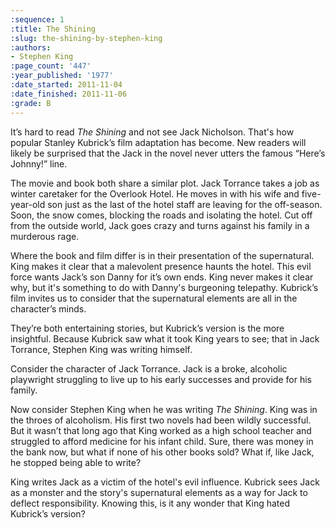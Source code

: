 ```yaml
---
:sequence: 1
:title: The Shining
:slug: the-shining-by-stephen-king
:authors:
- Stephen King
:page_count: '447'
:year_published: '1977'
:date_started: 2011-11-04
:date_finished: 2011-11-06
:grade: B
---
```

It’s hard to read _The Shining_ and not see Jack Nicholson. That's how popular Stanley Kubrick’s film adaptation has become. New readers will likely be surprised that the Jack in the novel never utters the famous “Here’s Johnny!” line. 

The movie and book both share a similar plot. Jack Torrance takes a job as winter caretaker for the Overlook Hotel. He moves in with his wife and five-year-old son just as the last of the hotel staff are leaving for the off-season. Soon, the snow comes, blocking the roads and isolating the hotel. Cut off from the outside world, Jack goes crazy and turns against his family in a murderous rage.

Where the book and film differ is in their presentation of the supernatural. King makes it clear that a malevolent presence haunts the hotel. This evil force wants Jack’s son Danny for it’s own ends. King never makes it clear why, but it's something to do with Danny's burgeoning telepathy. Kubrick’s film invites us to consider that the supernatural elements are all in the character’s minds.

They’re both entertaining stories, but Kubrick’s version is the more insightful. Because Kubrick saw what it took King years to see; that in Jack Torrance, Stephen King was writing himself.

Consider the character of Jack Torrance. Jack is a broke, alcoholic playwright struggling to live up to his early successes and provide for his family. 

Now consider Stephen King when he was writing _The Shining_.  King was in the throes of alcoholism. His first two novels had been wildly successful. But it wasn’t that long ago that King worked as a high school teacher and struggled to afford medicine for his infant child. Sure, there was money in the bank now, but what if none of his other books sold? What if, like Jack, he stopped being able to write?

King writes Jack as a victim of the hotel's evil influence. Kubrick sees Jack as a monster and the story's supernatural elements as a way for Jack to deflect responsibility. Knowing this, is it any wonder that King hated Kubrick’s version? 